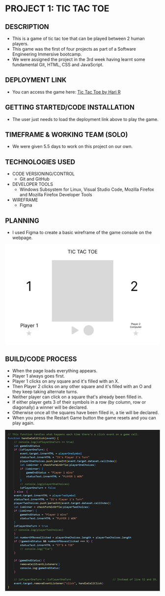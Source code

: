 # PROJECT 1: TIC TAC TOE

## DESCRIPTION
- This is a game of tic tac toe that can be played between 2 human players.
- This game was the first of four projects as part of a Software Engineering Immersive bootcamp.
- We were assigned the project in the 3rd week having learnt some fundamental Git, HTML, CSS and JavaScript.


## DEPLOYMENT LINK
- You can access the game here: [Tic Tac Toe by Hari R](https://hpramanathan.github.io/Project1-TicTacToe/)


## GETTING STARTED/CODE INSTALLATION
- The user just needs to load the deployment link above to play the game.


## TIMEFRAME & WORKING TEAM (SOLO)
- We were given 5.5 days to work on this project on our own.


## TECHNOLOGIES USED
- CODE VERSIONING/CONTROL
  - Git and GitHub
- DEVELOPER TOOLS
  - Windows Subsystem for Linux, Visual Studio Code, Mozilla Firefox and Mozilla Firefox Developer Tools
- WIREFRAME
  - Figma


## PLANNING
- I used Figma to create a basic wireframe of the game console on the webpage.

![My Wireframe](wireframe.jpg)


## BUILD/CODE PROCESS
- When the page loads everything appears.
- Player 1 always goes first.
- Player 1 clicks on any square and it's filled with an X.
- Then Player 2 clicks on any other square and it's filled with an O and they keep taking alternate turns.
- Neither player can click on a square that's already been filled in.
- If either player gets 3 of their symbols in a row (by column, row or diagonally) a winner will be declared.
- Otherwise once all the squares have been filled in, a tie will be declared.
- When you press the Restart Game button the game resets and you can play again. 

![Code Snippet 1](Snippet1.png)